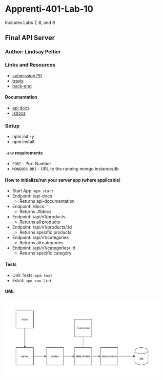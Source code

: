 # Apprenti-401-Lab-10
Includes Labs 7, 8, and 9

## Final API Server

### Author: Lindsay Peltier

### Links and Resources
* [submission PR](https://github.com/LindsayPeltier-401-advanced-javascript/Apprenti-401-Lab-10/pull/1)
* [travis](https://www.travis-ci.com/LindsayPeltier-401-advanced-javascript/Apprenti-401-Lab-10)
* [back-end](https://apprenti-401-lab-10.herokuapp.com/)

#### Documentation
* [api docs](/Users/lpeltier/DevStation/devstation/401/labs/Apprenti-401-Lab-10/docs/swagger.json)
* [jsdocs](./docs)

### Setup
* npm init -y
* npm install

#### `.env` requirements
* `PORT` - Port Number
* `MONGODB_URI` - URL to the running mongo instance/db

#### How to initialize/run your server app (where applicable)
* Start App: `npm start`
* Endpoint: /api-docs
  * Returns api-documentation
* Endpoint: /docs
  * Returns JSdocs
* Endpoint: /api/v1/products
  * Returns all products
* Endpoint: /api/v1/products/:id
  * Returns specific products
* Endpoint: /api/v1/categories
  * Returns all categories
* Endpoint: /api/v1/categories/:id
  * Returns specific category
  
#### Tests
* Unit Tests: `npm test`
* Eslint: `npm run lint`

#### UML
![UML](./assets/lab10UML.jpg)
